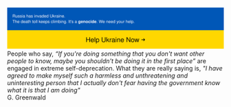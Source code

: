 [![Stand With Ukraine](https://raw.githubusercontent.com/vshymanskyy/StandWithUkraine/main/banner2-direct.svg)](https://stand-with-ukraine.pp.ua)
<br>
People who say, <i>“If you're doing something that you don't want other people to know, maybe you shouldn't be doing it in the first place”</i> are engaged in extreme self-deprecation. What they are really saying is, <i>"I have agreed to make myself such a harmless and unthreatening and uninteresting person that I actually don't fear having the government know what it is that I am doing"</i><br>
G. Greenwald
